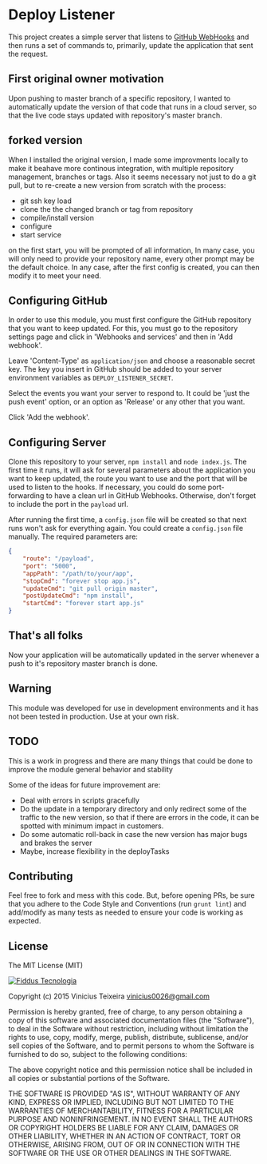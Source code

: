 # Deploy Listener

This project creates a simple server that listens to [GitHub WebHooks](https://developer.github.com/webhooks/) and then
runs a set of commands to, primarily, update the application that sent the request.

## First original owner motivation
Upon pushing to master branch of a specific repository, I wanted to automatically update the version of that code
that runs in a cloud server, so that the live code stays updated with repository's master branch.

## forked version
When I installed the original version, I made some improvments locally to make it beahave more continous integration, with multiple repository management, branches or tags. 
Also it seems necessary not just to do a git pull, but to re-create a new version from scratch with the process:
- git ssh key load
- clone the the changed branch or tag from repository
- compile/install version
- configure
- start service

on the first start, you will be prompted of all information, 
In many case, you will only need to provide your repository name, every other prompt may be the default choice.
In any case, after the first config is created, you can then modify it to meet your need.

## Configuring GitHub

In order to use this module, you must first configure the GitHub repository that you want to keep updated. For this, you
must go to the repository settings page and click in 'Webhooks and services' and then in 'Add webhook'.

Leave 'Content-Type' as `application/json` and choose a reasonable secret key. The key you insert in GitHub should be
added to your server environment variables as `DEPLOY_LISTENER_SECRET`.

Select the events you want your server to respond to. It could be 'just the push event' option, or an option as 'Release'
or any other that you want.

Click 'Add the webhook'.

## Configuring Server

Clone this repository to your server, `npm install` and `node index.js`. The first time it runs, it will ask for several
parameters about the application you want to keep updated, the route you want to use and the port that will be used to
listen to the hooks. If necessary, you could do some port-forwarding to have a clean url in GitHub Webhooks. Otherwise,
don't forget to include the port in the `payload` url.

After running the first time, a `config.json` file will be created so that next runs won't ask for everything again.
You could create a `config.json` file manually. The required parameters are:

```json
{
    "route": "/payload",
    "port": "5000",
    "appPath": "/path/to/your/app",
    "stopCmd": "forever stop app.js",
    "updateCmd": "git pull origin master",
    "postUpdateCmd": "npm install",
    "startCmd": "forever start app.js"
}
```

## That's all folks

Now your application will be automatically updated in the server whenever a push to it's repository master branch is done.

## Warning

This module was developed for use in development environments and it has not been tested in production. Use at your own
risk.

## TODO

This is a work in progress and there are many things that could be done to improve the module general behavior and stability

Some of the ideas for future improvement are:
- Deal with errors in scripts gracefully
- Do the update in a temporary directory and only redirect some of the traffic to the new version, so that if there are
errors in the code, it can be spotted with minimum impact in customers.
- Do some automatic roll-back in case the new version has major bugs and brakes the server
- Maybe, increase flexibility in the deployTasks

## Contributing

Feel free to fork and mess with this code. But, before opening PRs, be sure that you adhere to the Code Style and Conventions
(run `grunt lint`) and add/modify as many tests as needed to ensure your code is working as expected.

## License

The MIT License (MIT)

[![Fiddus Tecnologia](http://fiddus.com.br/assets/img/logo-site.png)](http://fiddus.com.br)

Copyright (c) 2015 Vinicius Teixeira vinicius0026@gmail.com

Permission is hereby granted, free of charge, to any person obtaining a copy
of this software and associated documentation files (the "Software"), to deal
in the Software without restriction, including without limitation the rights
to use, copy, modify, merge, publish, distribute, sublicense, and/or sell
copies of the Software, and to permit persons to whom the Software is
furnished to do so, subject to the following conditions:

The above copyright notice and this permission notice shall be included in
all copies or substantial portions of the Software.

THE SOFTWARE IS PROVIDED "AS IS", WITHOUT WARRANTY OF ANY KIND, EXPRESS OR
IMPLIED, INCLUDING BUT NOT LIMITED TO THE WARRANTIES OF MERCHANTABILITY,
FITNESS FOR A PARTICULAR PURPOSE AND NONINFRINGEMENT. IN NO EVENT SHALL THE
AUTHORS OR COPYRIGHT HOLDERS BE LIABLE FOR ANY CLAIM, DAMAGES OR OTHER
LIABILITY, WHETHER IN AN ACTION OF CONTRACT, TORT OR OTHERWISE, ARISING FROM,
OUT OF OR IN CONNECTION WITH THE SOFTWARE OR THE USE OR OTHER DEALINGS IN
THE SOFTWARE.
